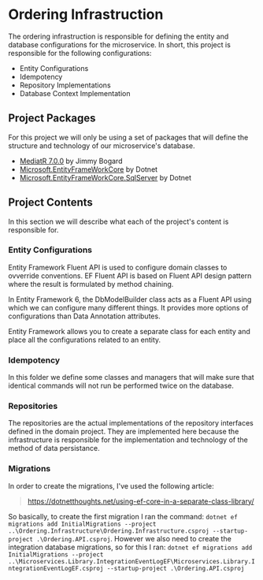 ﻿# Ordering Infrastruction

The ordering infrastruction is responsible for defining the entity and database configurations for the microservice.
In short, this project is responsible for the following configurations:

- Entity Configurations
- Idempotency
- Repository Implementations
- Database Context Implementation

## Project Packages

For this project we will only be using a set of packages that will define the structure and technology of our microservice's database.

- [MediatR 7.0.0](https://github.com/jbogard/mediatr) by Jimmy Bogard
- [Microsoft.EntityFrameWorkCore](https://github.com/aspnet/EntityFrameworkCore) by Dotnet
- [Microsoft.EntityFrameWorkCore.SqlServer](https://github.com/aspnet/EntityFrameworkCore) by Dotnet

## Project Contents

In this section we will describe what each of the project's content is responsible for.

### Entity Configurations

Entity Framework Fluent API is used to configure domain classes to ovverride conventions. EF Fluent API is based on Fluent API design pattern where the result is formulated by method chaining.

In Entity Framework 6, the DbModelBuilder class acts as a Fluent API using which we can configure many different things. It provides more options of configurations than Data Annotation attributes.

Entity Framework allows you to create a separate class for each entity and place all the configurations related to an entity.

### Idempotency

In this folder we define some classes and managers that will make sure that identical commands will not run be performed twice on the database.

### Repositories

The repositories are the actual implementations of the repository interfaces defined in the domain project. They are implemented here because 
the infrastructure is responsible for the implementation and technology of the method of data persistance.

### Migrations

In order to create the migrations, I've used the following article:

> https://dotnetthoughts.net/using-ef-core-in-a-separate-class-library/

So basically, to create the first migration I ran the command: `dotnet ef migrations add InitialMigrations --project ..\Ordering.Infrastructure\Ordering.Infrastructure.csproj --startup-project .\Ordering.API.csproj`. However 
we also need to create the integration database migrations, so for this I ran: `dotnet ef migrations add InitialMigrations --project ..\Microservices.Library.IntegrationEventLogEF\Microservices.Library.IntegrationEventLogEF.csproj --startup-project .\Ordering.API.csproj`